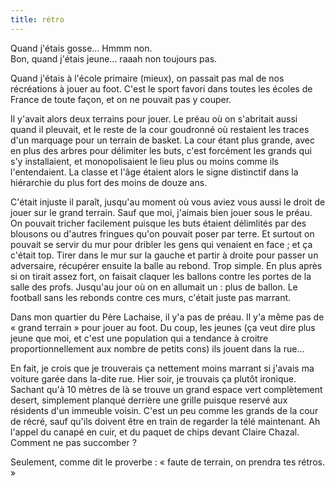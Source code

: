 ```yaml
---
title: rétro
---
```


Quand j'étais gosse... Hmmm non.  
Bon, quand j'étais jeune... raaah non toujours pas.

Quand j'étais à l'école primaire (mieux), on passait pas mal de nos
récréations à jouer au foot. C'est le sport favori dans toutes les écoles de
France de toute façon, et on ne pouvait pas y couper.

Il y'avait alors deux terrains pour jouer. Le préau où on s'abritait aussi
quand il pleuvait, et le reste de la cour goudronné où restaient les traces
d'un marquage pour un terrain de basket. La cour étant plus grande, avec en
plus des arbres pour délimiter les buts, c'est forcément les grands qui s'y
installaient, et monopolisaient le lieu plus ou moins comme ils l'entendaient.
La classe et l'âge étaient alors le signe distinctif dans la hiérarchie du
plus fort des moins de douze ans.

C'était injuste il paraît, jusqu'au moment où vous aviez vous aussi le droit
de jouer sur le grand terrain. Sauf que moi, j'aimais bien jouer sous le
préau. On pouvait tricher facilement puisque les buts étaient délimlités par
des blousons ou d'autres fringues qu'on pouvait poser par terre. Et surtout on
pouvait se servir du mur pour dribler les gens qui venaient en face ; et ça
c'était top. Tirer dans le mur sur la gauche et partir à droite pour passer un
adversaire, récupérer ensuite la balle au rebond. Trop simple. En plus après
si on tirait assez fort, on faisait claquer les ballons contre les portes de
la salle des profs. Jusqu'au jour où on en allumait un : plus de ballon. Le
football sans les rebonds contre ces murs, c'était juste pas marrant.

Dans mon quartier du Père Lachaise, il y'a pas de préau. Il y'a même pas de «
grand terrain » pour jouer au foot. Du coup, les jeunes (ça veut dire plus
jeune que moi, et c'est une population qui a tendance à croitre
proportionnellement aux nombre de petits cons) ils jouent dans la rue...

En fait, je crois que je trouverais ça nettement moins marrant si j'avais ma
voiture garée dans la-dite rue. Hier soir, je trouvais ça plutôt ironique.
Sachant qu'à 10 mètres de là se trouve un grand espace vert complètement
desert, simplement planqué derrière une grille puisque reservé aux résidents
d'un immeuble voisin. C'est un peu comme les grands de la cour de récré, sauf
qu'ils doivent être en train de regarder la télé maintenant. Ah l'appel du
canapé en cuir, et du paquet de chips devant Claire Chazal. Comment ne pas
succomber ?

Seulement, comme dit le proverbe : « faute de terrain, on prendra tes rétros.
»

